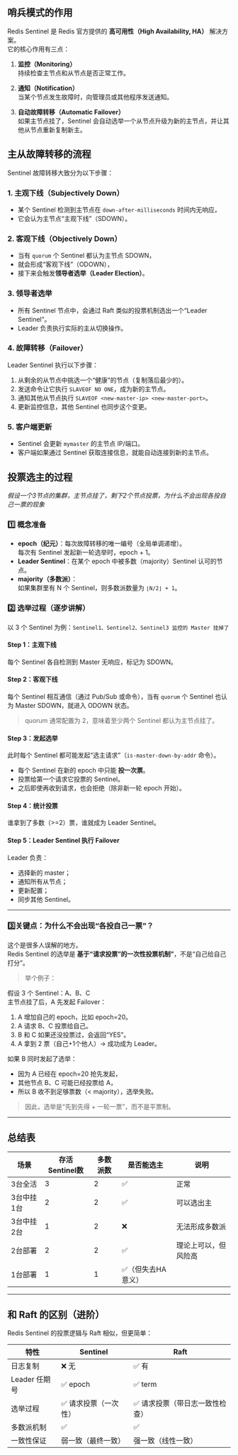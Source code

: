 ## 哨兵模式的作用

Redis Sentinel 是 Redis 官方提供的 **高可用性（High Availability, HA）** 解决方案。  
它的核心作用有三点：

1. **监控（Monitoring）**  
    持续检查主节点和从节点是否正常工作。
    
2. **通知（Notification）**  
    当某个节点发生故障时，向管理员或其他程序发送通知。
    
3. **自动故障转移（Automatic Failover）**  
    如果主节点挂了，Sentinel 会自动选举一个从节点升级为新的主节点，并让其他从节点重新复制新主。

## 主从故障转移的流程

Sentinel 故障转移大致分为以下步骤：

### 1. 主观下线（Subjectively Down）

- 某个 Sentinel 检测到主节点在 `down-after-milliseconds` 时间内无响应，
- 它会认为主节点“主观下线”（SDOWN）。

### 2. 客观下线（Objectively Down）

- 当有 `quorum` 个 Sentinel 都认为主节点 SDOWN，
- 就会形成“客观下线”（ODOWN），
- 接下来会触发**领导者选举（Leader Election）**。
### 3. 领导者选举

- 所有 Sentinel 节点中，会通过 Raft 类似的投票机制选出一个“Leader Sentinel”。
- Leader 负责执行实际的主从切换操作。
### 4. 故障转移（Failover）

Leader Sentinel 执行以下步骤：

1. 从剩余的从节点中挑选一个“健康”的节点（复制落后最少的）。
2. 发送命令让它执行 `SLAVEOF NO ONE`，成为新的主节点。
3. 通知其他从节点执行 `SLAVEOF <new-master-ip> <new-master-port>`。
4. 更新监控信息，其他 Sentinel 也同步这个变更。
### 5. 客户端更新

- Sentinel 会更新 `mymaster` 的主节点 IP/端口。
- 客户端如果通过 Sentinel 获取连接信息，就能自动连接到新的主节点。

## 投票选主的过程

*假设一个3节点的集群，主节点挂了，剩下2个节点投票，为什么不会出现各投自己一票的现象*

### 1️⃣ 概念准备

- **epoch（纪元）**：每次故障转移的唯一编号（全局单调递增）。  
    每次有 Sentinel 发起新一轮选举时，epoch + 1。
- **Leader Sentinel**：在某个 epoch 中被多数（majority）Sentinel 认可的节点。
- **majority（多数派）**：  
    如果集群里有 N 个 Sentinel，则多数派数量为 `⌊N/2⌋ + 1`。  
### 2️⃣ 选举过程（逐步讲解）

以 3 个 Sentinel 为例：`Sentinel1、Sentinel2、Sentinel3 监控的 Master 挂掉了`

#### Step 1：主观下线

每个 Sentinel 各自检测到 Master 无响应，标记为 SDOWN。

#### Step 2：客观下线

每个 Sentinel 相互通信（通过 Pub/Sub 或命令），当有 `quorum` 个 Sentinel 也认为 Master SDOWN，就进入 ODOWN 状态。

> quorum 通常配置为 2，意味着至少两个 Sentinel 都认为主节点挂了。

#### Step 3：发起选举

此时每个 Sentinel 都可能发起“选主请求”（`is-master-down-by-addr` 命令）。

- 每个 Sentinel 在新的 epoch 中只能 **投一次票**。
- 投票给第一个请求它投票的 Sentinel。
- 之后即使再收到请求，也会拒绝（除非新一轮 epoch 开始）。

#### Step 4：统计投票

谁拿到了多数（>=2）票，谁就成为 Leader Sentinel。

#### Step 5：Leader Sentinel 执行 Failover

Leader 负责：

- 选择新的 master；
- 通知所有从节点；
- 更新配置；
- 同步其他 Sentinel。

---

### 3️⃣关键点：为什么不会出现“各投自己一票”？

这个是很多人误解的地方。  
Redis Sentinel 的选举是 **基于“请求投票”的一次性投票机制”**，不是“自己给自己打分”。

> 举个例子：

假设 3 个 Sentinel：A、B、C  
主节点挂了后，A 先发起 Failover：

1. A 增加自己的 epoch，比如 epoch=20。
2. A 请求 B、C 投票给自己。
3. B 和 C 如果还没投票过，会返回“YES”。
4. A 拿到 2 票（自己+1个他人）→ 成功成为 Leader。

如果 B 同时发起了选举：

- 因为 A 已经在 epoch=20 抢先发起，
- 其他节点 B、C 可能已经投票给 A，
- 所以 B 收不到足够票数（< majority），选举失败。

> 因此，选举是“先到先得 + 一轮一票”，而不是平票制。

---
## 总结表

| 场景     | 存活Sentinel数 | 多数派数 | 是否能选主      | 说明         |
| ------ | ----------- | ---- | ---------- | ---------- |
| 3台全活   | 3           | 2    | ✅          | 正常         |
| 3台中挂1台 | 2           | 2    | ✅          | 可以选出主      |
| 3台中挂2台 | 1           | 2    | ❌          | 无法形成多数派    |
| 2台部署   | 2           | 2    | ✅          | 理论上可以，但风险高 |
| 1台部署   | 1           | 1    | ✅（但失去HA意义） |            |

---

## 和 Raft 的区别（进阶）

Redis Sentinel 的投票逻辑与 Raft 相似，但更简单：

|特性|Sentinel|Raft|
|---|---|---|
|日志复制|❌ 无|✅ 有|
|Leader 任期号|✅ epoch|✅ term|
|选举过程|✅ 请求投票（一次性）|✅ 请求投票（带日志一致性检查）|
|多数派机制|✅|✅|
|一致性保证|弱一致（最终一致）|强一致（线性一致）|